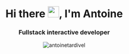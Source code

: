 <h1 align="center">Hi there <img src="https://raw.githubusercontent.com/iampavangandhi/iampavangandhi/master/gifs/Hi.gif" width="30px">, I'm Antoine</h1>
<h3 align="center">Fullstack interactive developer</h3>
<div align="center">
<img src="https://komarev.com/ghpvc/?username=antoinetardivel&label=Profile%20views&color=0e75b6&style=flat" alt="antoinetardivel" />
</div>
